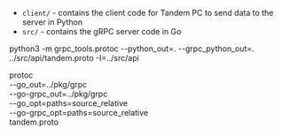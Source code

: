 
- `client/` - contains the client code for Tandem PC to send data to the server in Python
- `src/` - contains the gRPC server code in Go


python3 -m grpc_tools.protoc  --python_out=. --grpc_python_out=. ../src/api/tandem.proto -I=../src/api


protoc \
  --go_out=../pkg/grpc \
  --go-grpc_out=../pkg/grpc \
  --go_opt=paths=source_relative \
  --go-grpc_opt=paths=source_relative \
 tandem.proto